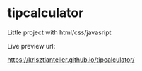 # tipcalculator
Little project with html/css/javasript

Live preview url:


https://krisztianteller.github.io/tipcalculator/
